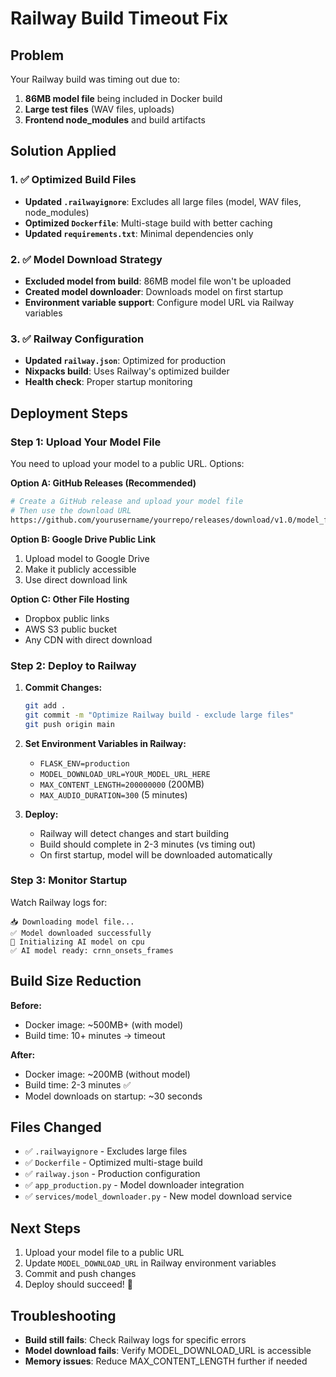 # Railway Build Timeout Fix

## Problem
Your Railway build was timing out due to:
1. **86MB model file** being included in Docker build
2. **Large test files** (WAV files, uploads)
3. **Frontend node_modules** and build artifacts

## Solution Applied

### 1. ✅ Optimized Build Files
- **Updated `.railwayignore`**: Excludes all large files (model, WAV files, node_modules)
- **Optimized `Dockerfile`**: Multi-stage build with better caching
- **Updated `requirements.txt`**: Minimal dependencies only

### 2. ✅ Model Download Strategy
- **Excluded model from build**: 86MB model file won't be uploaded
- **Created model downloader**: Downloads model on first startup
- **Environment variable support**: Configure model URL via Railway variables

### 3. ✅ Railway Configuration
- **Updated `railway.json`**: Optimized for production
- **Nixpacks build**: Uses Railway's optimized builder
- **Health check**: Proper startup monitoring

## Deployment Steps

### Step 1: Upload Your Model File
You need to upload your model to a public URL. Options:

**Option A: GitHub Releases (Recommended)**
```bash
# Create a GitHub release and upload your model file
# Then use the download URL
https://github.com/yourusername/yourrepo/releases/download/v1.0/model_file.pth
```

**Option B: Google Drive Public Link**
1. Upload model to Google Drive
2. Make it publicly accessible
3. Use direct download link

**Option C: Other File Hosting**
- Dropbox public links
- AWS S3 public bucket
- Any CDN with direct download

### Step 2: Deploy to Railway
1. **Commit Changes:**
   ```bash
   git add .
   git commit -m "Optimize Railway build - exclude large files"
   git push origin main
   ```

2. **Set Environment Variables in Railway:**
   - `FLASK_ENV=production`
   - `MODEL_DOWNLOAD_URL=YOUR_MODEL_URL_HERE`
   - `MAX_CONTENT_LENGTH=200000000` (200MB)
   - `MAX_AUDIO_DURATION=300` (5 minutes)

3. **Deploy:**
   - Railway will detect changes and start building
   - Build should complete in 2-3 minutes (vs timing out)
   - On first startup, model will be downloaded automatically

### Step 3: Monitor Startup
Watch Railway logs for:
```
📥 Downloading model file...
✅ Model downloaded successfully
🔧 Initializing AI model on cpu
✅ AI model ready: crnn_onsets_frames
```

## Build Size Reduction

**Before:**
- Docker image: ~500MB+ (with model)
- Build time: 10+ minutes → timeout

**After:**
- Docker image: ~200MB (without model)  
- Build time: 2-3 minutes ✅
- Model downloads on startup: ~30 seconds

## Files Changed
- ✅ `.railwayignore` - Excludes large files
- ✅ `Dockerfile` - Optimized multi-stage build
- ✅ `railway.json` - Production configuration
- ✅ `app_production.py` - Model downloader integration
- ✅ `services/model_downloader.py` - New model download service

## Next Steps
1. Upload your model file to a public URL
2. Update `MODEL_DOWNLOAD_URL` in Railway environment variables
3. Commit and push changes
4. Deploy should succeed! 🚀

## Troubleshooting
- **Build still fails**: Check Railway logs for specific errors
- **Model download fails**: Verify MODEL_DOWNLOAD_URL is accessible
- **Memory issues**: Reduce MAX_CONTENT_LENGTH further if needed